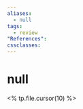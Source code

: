 ```yaml
---
aliases:
  - null
tags:
  - review
"References":
cssclasses:
---
```

# null
<% tp.file.cursor(10) %>
